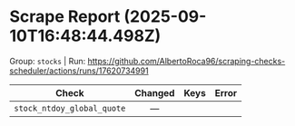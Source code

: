 # Scrape Report (2025-09-10T16:48:44.498Z)

Group: `stocks`  |  Run: https://github.com/AlbertoRoca96/scraping-checks-scheduler/actions/runs/17620734991

| Check | Changed | Keys | Error |
|---|:---:|:--|:--|
| `stock_ntdoy_global_quote` | — |  |  |
